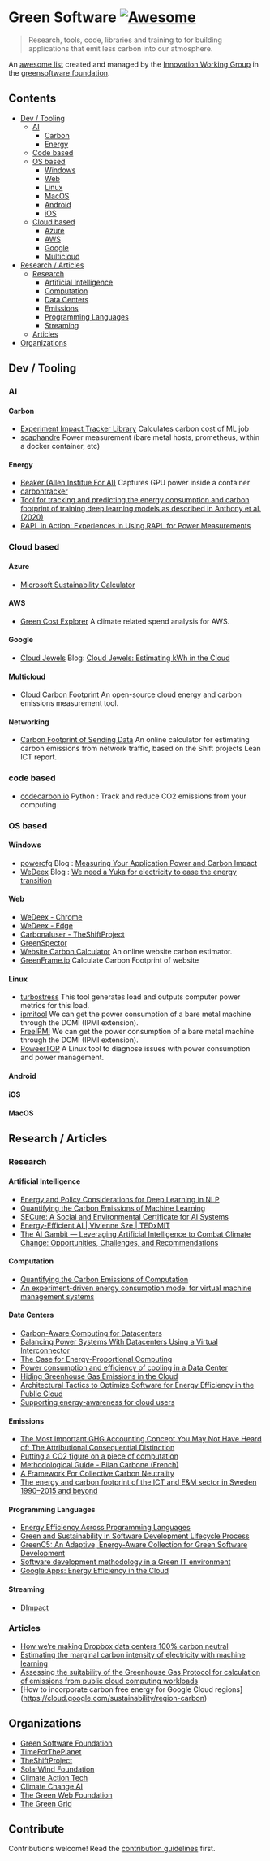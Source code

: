 # Green Software [![Awesome](https://awesome.re/badge.svg)](https://awesome.re)

> Research, tools, code, libraries and training to for building applications that emit less carbon into our atmosphere.

An [awesome list](https://awesome.re) created and managed by the [Innovation Working Group](https://github.com/Green-Software-Foundation/innovation_wg) in the [greensoftware.foundation](https://greensoftware.foundation).

## Contents

- [Dev / Tooling](#dev--tooling)
    - [AI](#ai)
        - [Carbon](#carbon)
        - [Energy](#energy)
    - [Code based](#code-based)
    - [OS based](#os-based)
        - [Windows](#windows)
        - [Web](#web)
        - [Linux](#linux)
        - [MacOS](#macos)
        - [Android](#android)
        - [iOS](#ios)
    - [Cloud based](#cloud-based)
        - [Azure](#azure)
        - [AWS](#aws)
        - [Google](#google)
        - [Multicloud](#multicloud)
- [Research / Articles](#research--articles)
    - [Research](#research)
        - [Artificial Intelligence](#artificial-intelligence)
        - [Computation](#computation)
        - [Data Centers](#data-centers)
        - [Emissions](#emissions)
        - [Programming Languages](#programming-languages)
        - [Streaming](#streaming)  
    - [Articles](#articles)
- [Organizations](#organizations)

## Dev / Tooling

### AI

#### Carbon
- [Experiment Impact Tracker Library](https://github.com/Breakend/experiment-impact-tracker) Calculates carbon cost of ML job
- [scaphandre](https://github.com/hubblo-org/scaphandre) Power measurement (bare metal hosts, prometheus, within a docker container, etc)

#### Energy
- [Beaker (Allen Institue For AI)](https://beaker.org) Captures GPU power inside a container
- [carbontracker](https://github.com/lfwa/carbontracker) 
- [Tool for tracking and predicting the energy consumption and carbon footprint of training deep learning models as described in Anthony et al. (2020)](https://arxiv.org/abs/2007.03051)
- [RAPL in Action: Experiences in Using RAPL for Power Measurements](https://www.researchgate.net/publication/322308215_RAPL_in_Action_Experiences_in_Using_RAPL_for_Power_Measurements)

### Cloud based

#### Azure
- [Microsoft Sustainability Calculator](https://appsource.microsoft.com/en-us/product/power-bi/coi-sustainability.sustainability_dashboard)

#### AWS
- [Green Cost Explorer](https://github.com/thegreenwebfoundation/green-cost-explorer) A climate related spend analysis for AWS.

#### Google
- [Cloud Jewels](https://github.com/etsy/cloud-jewels)
  Blog: [Cloud Jewels: Estimating kWh in the Cloud](https://codeascraft.com/2020/04/23/cloud-jewels-estimating-kwh-in-the-cloud/)

#### Multicloud
- [Cloud Carbon Footprint](https://www.cloudcarbonfootprint.org/) An open-source cloud energy and carbon emissions measurement tool.

#### Networking
- [Carbon Footprint of Sending Data](https://observablehq.com/@mrchrisadams/carbon-footprint-of-sending-data-around) An online calculator for estimating carbon emissions from network traffic, based on the Shift projects Lean ICT report.

### code based
- [codecarbon.io](http://codecarbon.io/) Python : Track and reduce CO2 emissions from your computing

### OS based

#### Windows

- [powercfg](https://docs.microsoft.com/en-us/windows-hardware/design/device-experiences/powercfg-command-line-options) 
    Blog : [Measuring Your Application Power and Carbon Impact](https://devblogs.microsoft.com/sustainable-software/measuring-your-application-power-and-carbon-impact-part-1/)
- [WeDeex](https://github.com/Wedeex-DevTeam/WedeexApp)
    Blog : [We need a Yuka for electricity to ease the energy transition](https://devblogs.microsoft.com/sustainable-software/we-need-a-yuka-for-electricity-to-ease-the-energy-transition/)

#### Web
- [WeDeex - Chrome](https://chrome.google.com/webstore/detail/wedeex/ojlagggckhpedblhemgjhecbggnibale)
- [WeDeex - Edge](https://microsoftedge.microsoft.com/addons/detail/wedeex/jbocoolinibenmobjadejejdbanalfee)
- [Carbonaluser - TheShiftProject](https://chrome.google.com/webstore/detail/carbonalyser/oblfkaonopplpldppkjdhnlcmkhgbcok)
- [GreenSpector](http://mobile-efficiency-index.com/en/) 
- [Website Carbon Calculator](https://www.websitecarbon.com/) An online website carbon estimator. 
- [GreenFrame.io](https://greenframe.io/onePage) Calculate Carbon Footprint of website

#### Linux
- [turbostress](https://github.com/teads/turbostress) This tool generates load and outputs computer power metrics for this load.
- [ipmitool](https://github.com/ipmitool/ipmitool) We can get the power consumption of a bare metal machine through the DCMI (IPMI extension).
- [FreeIPMI](https://www.gnu.org/software/freeipmi/) We can get the power consumption of a bare metal machine through the DCMI (IPMI extension).
- [PoweerTOP](https://01.org/powertop) A Linux tool to diagnose issues with power consumption and power management.

#### Android

#### iOS

#### MacOS

## Research / Articles

### Research 

#### Artificial Intelligence
- [Energy and Policy Considerations for Deep Learning in NLP](https://arxiv.org/abs/1906.02243)
- [Quantifying the Carbon Emissions of Machine Learning](https://arxiv.org/abs/1910.09700)
- [SECure: A Social and Environmental Certificate for AI Systems](https://arxiv.org/abs/2006.06217)
- [Energy-Efficient AI | Vivienne Sze | TEDxMIT](https://www.youtube.com/watch?v=Y0XGSnRrWiU&ab_channel=TEDxTalks)
- [The AI Gambit — Leveraging Artificial Intelligence to Combat Climate Change: Opportunities, Challenges, and Recommendations](https://papers.ssrn.com/sol3/papers.cfm?abstract_id=3804983)

#### Computation
- [Quantifying the Carbon Emissions of Computation](https://arxiv.org/ftp/arxiv/papers/2007/2007.07610.pdf)
- [An experiment-driven energy consumption model for virtual machine management systems](https://hal.archives-ouvertes.fr/hal-01632962/document)

#### Data Centers
- [Carbon-Aware Computing for Datacenters](https://arxiv.org/abs/2106.11750)
- [Balancing Power Systems With Datacenters Using a Virtual Interconnector](https://ieeexplore.ieee.org/stamp/stamp.jsp?arnumber=7452537)
- [The Case for Energy-Proportional Computing](https://static.googleusercontent.com/media/research.google.com/en/us/pubs/archive/33387.pdf)
- [Power consumption and efficiency of cooling in a Data Center](https://ieeexplore.ieee.org/document/5697800)
- [Hiding Greenhouse Gas Emissions in the Cloud](https://www.nature.com/articles/s41558-020-0837-6)
- [Architectural Tactics to Optimize Software for Energy Efficiency in the Public Cloud](https://github.com/so-vos/thesis/blob/main/Thesis_Vos_2021.pdf)
- [Supporting energy-awareness for cloud users](https://tel.archives-ouvertes.fr/tel-01973083/file/GUYON_David.pdf)

#### Emissions
- [The Most Important GHG Accounting Concept You May Not Have Heard of: The Attributional Consequential Distinction](https://ghginstitute.org/2021/04/21/the-most-important-ghg-accounting-concept-you-may-not-have-heard-of-the-attributional-consequential-distinction/)
- [Putting a CO2 figure on a piece of computation](https://ieeexplore.ieee.org/document/6128960)
- [Methodological Guide - Bilan Carbone (French)](https://www.associationbilancarbone.fr/wp-content/uploads/2018/03/bilan-carbone-v8-guide-methodologique-final.pdf)
- [A Framework For Collective Carbon Neutrality](https://www.carbone4.com/wp-content/uploads/2020/05/Carbone-4-NZI-Guidelines-Executive-Summary-april-2020.pdf)
- [The energy and carbon footprint of the ICT and E&M sector in Sweden 1990–2015 and beyond](https://download.atlantis-press.com/article/25860385.pdf)

#### Programming Languages
- [Energy Efficiency Across Programming Languages](https://greenlab.di.uminho.pt/wp-content/uploads/2017/10/sleFinal.pdf)
- [Green and Sustainability in Software Development Lifecycle Process](https://www.intechopen.com/chapters/69865)
- [GreenC5: An Adaptive, Energy-Aware Collection for Green Software Development](https://digitalcommons.du.edu/cgi/viewcontent.cgi?article=2122&context=etd)
- [Software development methodology in a Green IT environment](https://tel.archives-ouvertes.fr/tel-01724069/document)
- [Google Apps: Energy Efficiency in the Cloud](https://static.googleusercontent.com/media/www.google.com/en//green/pdf/google-apps.pdf)

#### Streaming
- [DImpact](https://dimpact.org)

### Articles
- [How we’re making Dropbox data centers 100% carbon neutral](https://dropbox.tech/infrastructure/making-dropbox-data-centers-carbon-neutral)
- [Estimating the marginal carbon intensity of electricity with machine learning](https://www.tmrow.com/blog/marginal-carbon-intensity-of-electricity-with-machine-learning/)
- [Assessing the suitability of the Greenhouse Gas Protocol for calculation of emissions from public cloud computing workloads](https://davidmytton.blog/assessing-the-suitability-of-the-greenhouse-gas-protocol-for-calculation-of-emissions-from-public-cloud-computing-workloads/)
- [How to incorporate carbon free energy for Google Cloud regions] (https://cloud.google.com/sustainability/region-carbon)

## Organizations
- [Green Software Foundation](https://greensoftware.foundation)
- [TimeForThePlanet](https://www.time-planet.com/fr)
- [TheShiftProject](https://theshiftproject.org/)
- [SolarWind Foundation](https://solarimpulse.com/)
- [Climate Action Tech ](https://climateaction.tech)
- [Climate Change AI](https://www.climatechange.ai/)
- [The Green Web Foundation](https://www.thegreenwebfoundation.org/)
- [The Green Grid](https://www.thegreengrid.org/)

## Contribute

Contributions welcome! Read the [contribution guidelines](contributing.md) first.
